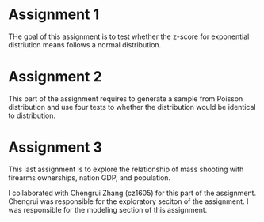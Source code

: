 # Assignment 1

THe goal of this assignment is to test whether the z-score for exponential distriution means follows a normal distribution. 


# Assignment 2

This part of the assignment requires to generate a sample from Poisson distribution and use four tests to whether the distribution
would be identical to distribution. 

# Assignment 3

This last assignment is to explore the relationship of mass shooting with firearms ownerships, nation GDP, and population.


I collaborated with Chengrui Zhang (cz1605) for this part of the assignment. Chengrui was responsible for the exploratory seciton of the assignment.
I was responsible for the modeling section of this assignment. 
